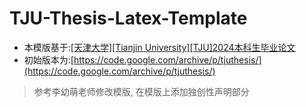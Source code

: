 # TJU-Thesis-Latex-Template

- 本模版基于:[\[天津大学\]\[Tianjin University\]\[TJU\]2024本科生毕业论文](https://www.overleaf.com/latex/templates/tian-jin-da-xue-tianjin-university-tju-2024ben-ke-sheng-bi-ye-lun-wen/vprtxtfcrcmd)
- 初始版本为:[https://code.google.com/archive/p/tjuthesis/](https://code.google.com/archive/p/tjuthesis/)

> 参考李幼萌老师修改模版, 在模版上添加独创性声明部分
